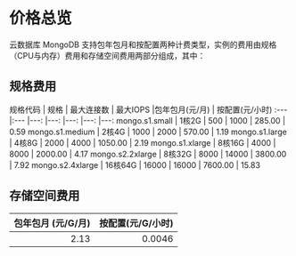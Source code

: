 # 价格总览

云数据库 MongoDB 支持包年包月和按配置两种计费类型，实例的费用由规格（CPU与内存）费用和存储空间费用两部分组成，其中：

## 规格费用

规格代码	| 规格	| 最大连接数	| 最大IOPS	 |包年包月(元/月) |	按配置(元/小时)
:---|:--- |---: |---: |---: |---: |---:
mongo.s1.small	| 1核2G	| 500	| 1000	| 285.00	| 0.59 
mongo.s1.medium	| 2核4G	| 1000	| 2000	| 570.00	| 1.19 
mongo.s1.large	| 4核8G	| 2000	| 4000	| 1050.00	| 2.19 
mongo.s1.xlarge	| 8核16G	| 4000	| 8000	| 2000.00	| 4.17 
mongo.s2.2xlarge	| 8核32G	| 8000	| 14000	| 3800.00	| 7.92 
mongo.s2.4xlarge	| 16核64G	| 16000	| 16000	| 7600.00	| 15.83

## 存储空间费用

包年包月 (元/G/月) | 按配置(元/G/小时)
---:|---:
2.13 | 0.0046
